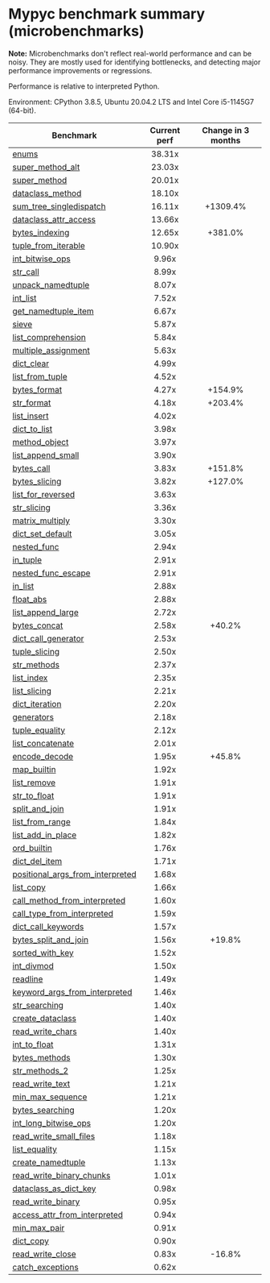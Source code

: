 # Mypyc benchmark summary (microbenchmarks)

**Note:** Microbenchmarks don't reflect real-world performance and can be noisy.
           They are mostly used for identifying bottlenecks, and detecting major performance
           improvements or regressions.

Performance is relative to interpreted Python.

Environment: CPython 3.8.5, Ubuntu 20.04.2 LTS and Intel Core i5-1145G7 (64-bit).

| Benchmark | Current perf | Change in 3 months |
| --- | :---: | :---: |
| [enums](benchmarks/enums.md) | 38.31x |  |
| [super_method_alt](benchmarks/super_method_alt.md) | 23.03x |  |
| [super_method](benchmarks/super_method.md) | 20.01x |  |
| [dataclass_method](benchmarks/dataclass_method.md) | 18.10x |  |
| [sum_tree_singledispatch](benchmarks/sum_tree_singledispatch.md) | 16.11x | +1309.4% |
| [dataclass_attr_access](benchmarks/dataclass_attr_access.md) | 13.66x |  |
| [bytes_indexing](benchmarks/bytes_indexing.md) | 12.65x | +381.0% |
| [tuple_from_iterable](benchmarks/tuple_from_iterable.md) | 10.90x |  |
| [int_bitwise_ops](benchmarks/int_bitwise_ops.md) | 9.96x |  |
| [str_call](benchmarks/str_call.md) | 8.99x |  |
| [unpack_namedtuple](benchmarks/unpack_namedtuple.md) | 8.07x |  |
| [int_list](benchmarks/int_list.md) | 7.52x |  |
| [get_namedtuple_item](benchmarks/get_namedtuple_item.md) | 6.67x |  |
| [sieve](benchmarks/sieve.md) | 5.87x |  |
| [list_comprehension](benchmarks/list_comprehension.md) | 5.84x |  |
| [multiple_assignment](benchmarks/multiple_assignment.md) | 5.63x |  |
| [dict_clear](benchmarks/dict_clear.md) | 4.99x |  |
| [list_from_tuple](benchmarks/list_from_tuple.md) | 4.52x |  |
| [bytes_format](benchmarks/bytes_format.md) | 4.27x | +154.9% |
| [str_format](benchmarks/str_format.md) | 4.18x | +203.4% |
| [list_insert](benchmarks/list_insert.md) | 4.02x |  |
| [dict_to_list](benchmarks/dict_to_list.md) | 3.98x |  |
| [method_object](benchmarks/method_object.md) | 3.97x |  |
| [list_append_small](benchmarks/list_append_small.md) | 3.90x |  |
| [bytes_call](benchmarks/bytes_call.md) | 3.83x | +151.8% |
| [bytes_slicing](benchmarks/bytes_slicing.md) | 3.82x | +127.0% |
| [list_for_reversed](benchmarks/list_for_reversed.md) | 3.63x |  |
| [str_slicing](benchmarks/str_slicing.md) | 3.36x |  |
| [matrix_multiply](benchmarks/matrix_multiply.md) | 3.30x |  |
| [dict_set_default](benchmarks/dict_set_default.md) | 3.05x |  |
| [nested_func](benchmarks/nested_func.md) | 2.94x |  |
| [in_tuple](benchmarks/in_tuple.md) | 2.91x |  |
| [nested_func_escape](benchmarks/nested_func_escape.md) | 2.91x |  |
| [in_list](benchmarks/in_list.md) | 2.88x |  |
| [float_abs](benchmarks/float_abs.md) | 2.88x |  |
| [list_append_large](benchmarks/list_append_large.md) | 2.72x |  |
| [bytes_concat](benchmarks/bytes_concat.md) | 2.58x | +40.2% |
| [dict_call_generator](benchmarks/dict_call_generator.md) | 2.53x |  |
| [tuple_slicing](benchmarks/tuple_slicing.md) | 2.50x |  |
| [str_methods](benchmarks/str_methods.md) | 2.37x |  |
| [list_index](benchmarks/list_index.md) | 2.35x |  |
| [list_slicing](benchmarks/list_slicing.md) | 2.21x |  |
| [dict_iteration](benchmarks/dict_iteration.md) | 2.20x |  |
| [generators](benchmarks/generators.md) | 2.18x |  |
| [tuple_equality](benchmarks/tuple_equality.md) | 2.12x |  |
| [list_concatenate](benchmarks/list_concatenate.md) | 2.01x |  |
| [encode_decode](benchmarks/encode_decode.md) | 1.95x | +45.8% |
| [map_builtin](benchmarks/map_builtin.md) | 1.92x |  |
| [list_remove](benchmarks/list_remove.md) | 1.91x |  |
| [str_to_float](benchmarks/str_to_float.md) | 1.91x |  |
| [split_and_join](benchmarks/split_and_join.md) | 1.91x |  |
| [list_from_range](benchmarks/list_from_range.md) | 1.84x |  |
| [list_add_in_place](benchmarks/list_add_in_place.md) | 1.82x |  |
| [ord_builtin](benchmarks/ord_builtin.md) | 1.76x |  |
| [dict_del_item](benchmarks/dict_del_item.md) | 1.71x |  |
| [positional_args_from_interpreted](benchmarks/positional_args_from_interpreted.md) | 1.68x |  |
| [list_copy](benchmarks/list_copy.md) | 1.66x |  |
| [call_method_from_interpreted](benchmarks/call_method_from_interpreted.md) | 1.60x |  |
| [call_type_from_interpreted](benchmarks/call_type_from_interpreted.md) | 1.59x |  |
| [dict_call_keywords](benchmarks/dict_call_keywords.md) | 1.57x |  |
| [bytes_split_and_join](benchmarks/bytes_split_and_join.md) | 1.56x | +19.8% |
| [sorted_with_key](benchmarks/sorted_with_key.md) | 1.52x |  |
| [int_divmod](benchmarks/int_divmod.md) | 1.50x |  |
| [readline](benchmarks/readline.md) | 1.49x |  |
| [keyword_args_from_interpreted](benchmarks/keyword_args_from_interpreted.md) | 1.46x |  |
| [str_searching](benchmarks/str_searching.md) | 1.40x |  |
| [create_dataclass](benchmarks/create_dataclass.md) | 1.40x |  |
| [read_write_chars](benchmarks/read_write_chars.md) | 1.40x |  |
| [int_to_float](benchmarks/int_to_float.md) | 1.31x |  |
| [bytes_methods](benchmarks/bytes_methods.md) | 1.30x |  |
| [str_methods_2](benchmarks/str_methods_2.md) | 1.25x |  |
| [read_write_text](benchmarks/read_write_text.md) | 1.21x |  |
| [min_max_sequence](benchmarks/min_max_sequence.md) | 1.21x |  |
| [bytes_searching](benchmarks/bytes_searching.md) | 1.20x |  |
| [int_long_bitwise_ops](benchmarks/int_long_bitwise_ops.md) | 1.20x |  |
| [read_write_small_files](benchmarks/read_write_small_files.md) | 1.18x |  |
| [list_equality](benchmarks/list_equality.md) | 1.15x |  |
| [create_namedtuple](benchmarks/create_namedtuple.md) | 1.13x |  |
| [read_write_binary_chunks](benchmarks/read_write_binary_chunks.md) | 1.01x |  |
| [dataclass_as_dict_key](benchmarks/dataclass_as_dict_key.md) | 0.98x |  |
| [read_write_binary](benchmarks/read_write_binary.md) | 0.95x |  |
| [access_attr_from_interpreted](benchmarks/access_attr_from_interpreted.md) | 0.94x |  |
| [min_max_pair](benchmarks/min_max_pair.md) | 0.91x |  |
| [dict_copy](benchmarks/dict_copy.md) | 0.90x |  |
| [read_write_close](benchmarks/read_write_close.md) | 0.83x | -16.8% |
| [catch_exceptions](benchmarks/catch_exceptions.md) | 0.62x |  |
